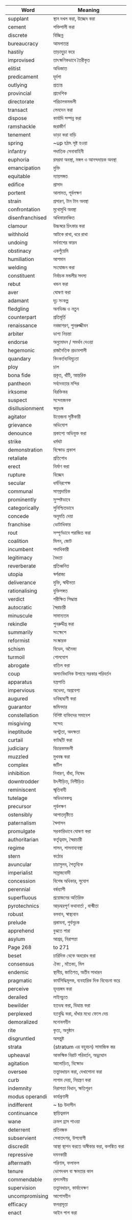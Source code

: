 | Word | Meaning |
| ---- | ---- |
| supplant | স্থান দখল করা, উচ্ছেদ করা | |
| cement |  শক্তিশালী করা | verb |
| discrete | বিচ্ছিন্ন |
| bureaucracy | আমলাতন্ত্র |
| hastily | তাড়াহুড়া করে |
| improvised |তাৎক্ষণিকভাবে তৈরীকৃত | |
| elitist | অভিজাত | |
| predicament | দূর্দশা | |
| outlying | প্রত্যন্ত | |
| provincial | প্রাদেশিক | |
| directorate | পরিচালকমন্ডলী | |
| transact | লেনদেন করা | |
| dispose | কার্যাদি সম্পন্ন করা | |
| ramshackle| জরাজীর্ণ | |
| tenement | ভাড়া করা বাড়ি | |
| spring | ~up হঠাৎ সৃষ্ট হওয়া | |
| infantry | পদাতিক সেনাবাহিনী | |
| euphoria | রমরমা অবস্থা, মঙ্গল ও আনন্দদায়ক অবস্থা | |
| emancipation | মুক্তি | |
| equitable | ন্যায়সঙ্গত | |
| edifice | প্রাসাদ | |
| portent | আলামত, পূর্বলক্ষণ | |
| strain | প্রসারণ, টান টান অবস্থা | |
| confrontation | মুখোমুখি অবস্থা | |
| disenfranchised | অধিকারবঞ্চিত | |
| clamour | উচ্চস্বরে চিৎকার করা | |
| withhold | আটকে রাখা, ধরে রাখা | |
| undoing | সর্বনাশের কারন | |
| obstinacy | একগুঁয়েমি | |
| humiliation | আপমান | |
| welding | সংযোজন করা | |
| constituent | নির্বাচক মন্ডলীর সদস্য | |
| rebut | খন্ডন করা | |
| aver | ঘোষণা করা | |
| adamant | দৃঢ় সংকল্প | |
| fledgling | অনভিজ্ঞ ও নতুন | |
| counterpart | প্রতিমূর্তি | |
| renaissance | নবজাগরণ, পুনরুজ্জীবন | |
| arbiter | ভাগ্য নিয়ন্তা | |
| endorse | অনুমোদন / সমর্থন দেওয়া | |
| hegemonic | রাজনৈতিক প্রভাবশালী | |
| quandary | কিংকর্তব্যবিমূঢ়তা | |
| ploy | চাল | |
| bona fide | প্রকৃত, খাঁটি, আন্তরিক | |
| pantheon | সর্বদেবতার মন্দির | |
| irksome | বিরক্তিকর | |
| suspect| সন্দেহজনক | |
| disillusionment | স্বপ্নভঙ্গ | |
| agitator  | উত্তেজনা সৃষ্টিকারী | |
| grievance | অভিযোগ | |
| denounce | প্রকাশ্যে অভিযুক্ত করা | |
| strike | ধর্মঘট | |
| demonstration | বিক্ষোভ প্রকাশ | |
| retaliate | প্রতিশোধ | |
| erect | নির্মাণ করা | |
| rupture | বিচ্ছেদ | |
| secular | ধর্মনিরপেক্ষ | |
| communal | সাম্প্রদায়িক | |
| prominently | সুস্পষ্টভাবে | |
| categorically | সুনিশ্চিতভাবে | |
| concede | অনুমতি দেয়া | |
| franchise | ভোটাধিকার | |
| rout | সম্পূর্ণভাবে পরাজিত করা | |
| coalition | মিলন, জোট | |
| incumbent | পদাধিকারী | |
| legitimacy | বৈধতা | |
| reverberate | প্রতিধ্বনিত | |
| utopia | স্বর্গরাজ্য | |
| deliverance | মুক্তি, স্বাধীনতা | |
| rationalising | যুক্তিসঙ্গত | |
| verdict | পরীক্ষিত সিদ্ধান্ত | |
| autocratic | স্বৈরাচারী | |
| minuscule | সামান্যতম | |
| rekindle | পুনরুদ্দীপ্ত করা | |
| summarily | সংক্ষেপে | |
| reformist | সংস্কারক | |
| schism | বিভেদ, অনৈক্য | |
| turmoil | গোলযোগ | |
| abrogate | বাতিল করা  | |
| coup | অসাংবিধানিক উপায়ে সরকার পরিবর্তন | |
| apparatus | যন্ত্রপাতি | |
| impervious | অভেদ্য, অপ্রবেশ্য | |
| augured | ভবিষ্যদ্বাণী করা| |
| guarantor | জমিনদার | |
| constellation | বিশিষ্ট ব্যক্তিদের সমাবেশ | |
| misgiving | সন্দেহ | |
| ineptitude | অপটুতা, অদক্ষতা | |
| curtail | কাটছাঁট করা | |
| judiciary | বিচারকমন্ডলী | |
| muzzled | মুখবন্ধ করা | |
| complex | জটিল| |
| inhibition | নিবারণ, বাঁধা, নিষেধ | |
| downtrodder | উৎপীড়িত, নিপীড়িত | |
| reminiscent | স্মৃতিবাহী | |
| tutelage | অভিভাবকত্ব | |
| precursor| পূর্বলক্ষণ | |
| ostensibly | আপাতদৃষ্টিতে | |
| paternalism | স্বৈশাসন | |
| promulgate | সরকারিভাবে ঘোষণা করা | |
| authoritarian | কর্তৃত্ববাদ, স্বৈরাচারী | |
| regime | শাসন, শাসনাব্যবস্থা | |
| stern | কঠোর | |
| avuncular | চাচাসুলব, পৈতৃব্যিক | |
| imperialist | সাম্রাজ্যবাদী | |
| concession | বিশেষ অধিকার, সুযোগ | |
| perennial | বর্ষব্যাপী | |
| superfluous | প্রয়োজনের অতিরিক্ত | |
| pyrotechnics | আড়ম্বরপূর্ণ কথাবার্তা , বাগ্মীতা | |
| robust | বলবান, স্বাস্থ্যবান | |
| prelude | প্রস্তাবনা, পুর্বসূচক | |
| apprehend | বুঝতে পারা | |
| asylum | আশ্রয়, নিরাপত্তা | |
| Page 268 | to 271 | vocabularies |
| beset | চারিদিক থেকে অবরোধ করা| verb |
| consensus | ঐক্য , মতৈক্য, মিল | noun |
| endemic | স্থানীয়, জাতিগত, অতীব সাধারন | adjective |
| pragmatic | কার্যসিদ্ধিমূলক, ব্যবহারিক দিক বিবেচনা করে | adjective |
| perceive | হৃদয়ঙ্গম করা | verb |
| derailed | লাইনচ্যুত | adjective |
| bewilder |  হতভম্ব করা, বিভ্রান্ত করা | verb |
| perplexed | হতবুদ্ধি করা, ধাঁধার মধ্যে ফেলে দেয়| adjective  |
| demoralized | মনোবলহীন | adjective |
| rite | কৃত্য, অনুষ্ঠান| adjective |
| disgruntled | অসন্তুষ্ট | adjective |
| strata | (stratum এর বহুবচন) সামাজিক স্তর | noun |
| upheaval | আকস্মিক বিরাট পরিবর্তন, অভ্যুত্থান | noun |
| agitation | আলোড়িত, বিক্ষোভ | noun |
| oversee | তত্ত্বাবধায়ন করা, দেখাশোনা করা | verb |
| curb | লাগাম দেয়া, নিয়ন্ত্রণ করা | verb |
| indemnity | নিরাপত্তা বিধান, ক্ষতিপূরণ | noun |
| modus operandi | কার্যপ্রণালী | noun |
| indifferent | ~ to উদাসীন | adjective |
| continuance | স্থায়িত্বকাল | noun |
| wane | ক্রমশ হ্রাস পাওয়া | verb |
| deterrent | প্রতিবন্ধক  | noun |
| subservient | সেবাতৎপর, উপযোগী | adjective |
| discredit | আস্থা স্থাপন করতে অস্বীকার করা, কলঙ্কিত করা | verb |
| repressive | দমনকারী | adjective|
| aftermath | পরিণাম, ফলাফল | noun |
| tenure | ভোগদখল বা ক্ষমতার কাল | noun |
| commendable | প্রশংসনীয় | adjective |
| supervision | তত্ত্বাবধায়ন, কার্যাবেক্ষণ | noun |
| uncompromising | আপোসহীন | adjective |
| efficacy | ফলপ্রসূতা | noun |
| enact | আইন পাশ করা | verb |
| | | |
| | | |
| | | |
| | | |
| | | |
| | | |
| | | |
| | | |
| | | |
| | | |
| | | |
| | | |
| | | |
| | | |
| | | |
| | | |
| | | |
| | | |
| | | |
| | | |
| | | |
| | | |
| | | |
| | | |
| | | |
| | | |
| | | |
| | | |
| | | |
| | | |
| | | |
| | | |
| | | |
| | | |
| | | |
| | | |
| | | |
| | | |
| | | |
| | | |
| | | |
| | | |
| | | |
| | | |
| | | |
| | | |
| | | |
| | | |
| | | |
| | | |
| | | |
| | | |
| | | |
| | | |
| | | |
| | | |
| | | |
| | | |
| | | |
| | | |
| | | |
| | | |
| | | |
| | | |
| | | |
| | | |
| | | |
| | | |
| | | |
| | | |
| | | |
| | | |
| | | |
| | | |
| | | |
| | | |
| | | |
| | | |
| | | |
| | | |
| | | |
| | | |
| | | |
| | | |
| | | |
| | | |
| | | |
| | | |
| | | |
| | | |
| | | |
| | | |
| | | |
| | | |
| | | |
| | | |
| | | |
| | | |
| | | |
| | | |
| | | |
| | | |
| | | |
| | | |
| | | |
| | | |
| | | |
| | | |
| | | |
| | | |
| | | |
| | | |
| | | |
| | | |
| | | |
| | | |
| | | |
| | | |
| | | |
| | | |
| | | |
| | | |
| | | |
| | | |
| | | |
| | | |
| | | |
| | | |
| | | |
| | | |
| | | |
| | | |
| | | |
| | | |
| | | |
| | | |
| | | |
| | | |
| | | |
| | | |
| | | |
| | | |
| | | |
| | | |
| | | |
| | | |
| | | |
| | | |
| | | |
| | | |
| | | |
| | | |
| | | |
| | | |
| | | |
| | | |
| | | |
| | | |
| | | |
| | | |
| | | |
| | | |
| | | |
| | | |
| | | |
| | | |
| | | |
| | | |
| | | |
| | | |
| | | |
| | | |
| | | |
| | | |
| | | |
| | | |
| | | |
| | | |
| | | |
| | | |
| | | |
| | | |
| | | |
| | | |
| | | |
| | | |
| | | |
| | | |
| | | |
| | | |
| | | |
| | | |
| | | |
| | | |
| | | |
| | | |
| | | |
| | | |
| | | |
| | | |
| | | |
| | | |
| | | |
| | | |
| | | |
| | | |
| | | |
| | | |
| | | |
| | | |
| | | |
| | | |
| | | |
| | | |
| | | |
| | | |
| | | |
| | | |
| | | |
| | | |
| | | |
| | | |
| | | |
| | | |
| | | |
| | | |
| | | |
| | | |
| | | |
| | | |
| | | |
| | | |
| | | |
| | | |
| | | |
| | | |
| | | |
| | | |
| | | |
| | | |
| | | |
| | | |
| | | |
| | | |
| | | |
| | | |
| | | |
| | | |
| | | |
| | | |
| | | |
| | | |
| | | |
| | | |
| | | |
| | | |
| | | |
| | | |
| | | |
| | | |
| | | |
| | | |
| | | |
| | | |
| | | |
| | | |
| | | |
| | | |
| | | |
| | | |
| | | |
| | | |
| | | |
| | | |
| | | |
| | | |
| | | |
| | | |
| | | |
| | | |
| | | |
| | | |
| | | |
| | | |
| | | |
| | | |
| | | |
| | | |
| | | |
| | | |
| | | |
| | | |
| | | |
| | | |
| | | |
| | | |
| | | |
| | | |
| | | |
| | | |
| | | |
| | | |
| | | |
| | | |
| | | |
| | | |
| | | |
| | | |
| | | |
| | | |
| | | |
| | | |
| | | |
| | | |
| | | |
| | | |
| | | |
| | | |
| | | |
| | | |
| | | |
| | | |
| | | |
| | | |
| | | |
| | | |
| | | |
| | | |
| | | |
| | | |
| | | |
| | | |
| | | |
| | | |
| | | |
| | | |
| | | |
| | | |
| | | |
| | | |
| | | |
| | | |
| | | |
| | | |
| | | |
| | | |
| | | |
| | | |
| | | |
| | | |
| | | |
| | | |
| | | |
| | | |
| | | |
| | | |
| | | |
| | | |
| | | |
| | | |
| | | |
| | | |
| | | |
| | | |
| | | |
| | | |
| | | |
| | | |
| | | |
| | | |
| | | |
| | | |
| | | |
| | | |
| | | |
| | | |
| | | |
| | | |
| | | |
| | | |
| | | |
| | | |
| | | |
| | | |
| | | |
| | | |
| | | |
| | | |
| | | |
| | | |
| | | |
| | | |
| | | |
| | | |
| | | |
| | | |
| | | |
| | | |
| | | |
| | | |
| | | |
| | | |
| | | |
| | | |
| | | |
| | | |
| | | |
| | | |
| | | |
| | | |
| | | |
| | | |
| | | |
| | | |
| | | |
| | | |
| | | |
| | | |
| | | |
| | | |
| | | |
| | | |
| | | |
| | | |
| | | |
| | | |
| | | |
| | | |
| | | |
| | | |
| | | |
| | | |
| | | |
| | | |
| | | |
| | | |
| | | |
| | | |
| | | |
| | | |
| | | |
| | | |
| | | |
| | | |
| | | |
| | | |
| | | |
| | | |
| | | |
| | | |
| | | |
| | | |
| | | |
| | | |
| | | |
| | | |
| | | |
| | | |
| | | |
| | | |
| | | |
| | | |
| | | |
| | | |
| | | |
| | | |
| | | |
| | | |
| | | |
| | | |
| | | |
| | | |
| | | |
| | | |
| | | |
| | | |
| | | |
| | | |
| | | |
| | | |
| | | |
| | | |
| | | |
| | | |
| | | |
| | | |
| | | |
| | | |
| | | |
| | | |
| | | |
| | | |
| | | |
| | | |
| | | |
| | | |
| | | |
| | | |
| | | |
| | | |
| | | |
| | | |
| | | |
| | | |
| | | |
| | | |
| | | |
| | | |
